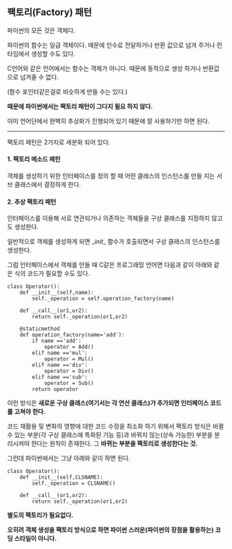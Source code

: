 ## 팩토리(Factory) 패턴

파이썬의 모든 것은 객체다. 

파이썬의 함수는 일급 객체이다. 때문에 인수로 전달하거나 반환 값으로 넘겨 주거나 런타임에서 생성할 수도 있다. 

C언어와 같은 언어에서는 함수는 객체가 아니다. 때문에 동적으로 생성 하거나 반환값으로 넘겨줄 수 없다. 

(함수 포인터같은걸로 비슷하게 만들 수는 있다.)


**때문에 파이썬에서는 팩토리 패턴이 그다지 필요 하지 않다.**

이미 언어단에서 완벽히 추상화가 진행되어 있기 때문에 잘 사용하기만 하면 된다. 


--------------------
팩토리 패턴은 2가지로 세분화 되어 있다. 

#### 1. 팩토리 메소드 패턴 
 
객체를 생성하기 위한 인터페이스를 정의 할 때 어떤 클래스의 인스턴스를 만들 지는 서브 클래스에서 결정하게 한다. 

#### 2. 추상 팩토리 패턴

인터페이스를 이용해 서로 연관되거나 의존하는 객체들을 구상 클래스를 지정하지 않고도 생성한다. 

일반적으로 객체를 생성하게 되면 \__init__ 함수가 호출되면서 구상 클래스의 인스턴스를 생성한다.

그럼 인터페이스에서 객체를 만들 때 C같은 프로그래밍 언어면 다음과 같이 아래와 같은 식의 코드가 필요할 수도 있다. 

    class Operator():
        def __init__(self,name):
            self._operation = self.operation_factory(name)
        
        def __call__(or1,or2):
            return self._operation(or1,or2)

        @staticmethod
        def operation_factory(name='add'):
            if name =='add':
                operator = Add()
            elif name =='mul':
                operator = Mul()
            elif name =='div':
                operator = Div()
            elif name =='sub':
                operator = Sub()
            return operator 

이런 방식은 **새로운 구상 클래스(여기서는 각 연산 클래스)가 추가되면 인터페이스 코드를 고쳐야 한다.**

코드 재활용 및 변화의 영향에 대한 코드 수정을 최소화 하기 위해서 팩토리 방식은 바뀔 수 있는 부분(각 구상 클래스에 특화된 기능 등)과 바뀌지 않는(상속 가능한) 부분을 분리시켜야 한다는 원칙이 존재한다. 그 **바뀌는 부분을 팩토리로 생성한다는 것.**


그런데 파이썬에서는 그냥 아래와 같이 하면 된다.

    
    class Operator():
        def __init__(self,CLSNAME):
            self._operation = CLSNAME()
        
        def __call__(or1,or2):
            return self._operation(or1,or2)

**별도의 팩토리가 필요없다.**

**오히려 객체 생성을 팩토리 방식으로 하면 파이썬 스러운(파이썬의 장점을 활용하는) 코딩 스타일이 아니다.**





